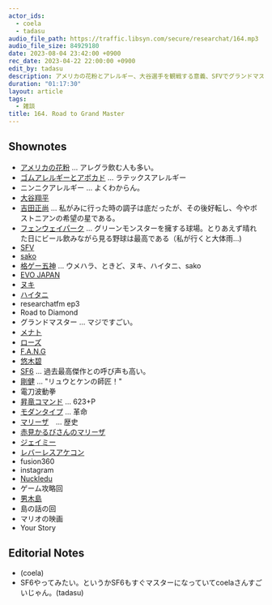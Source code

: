 ```yaml
---
actor_ids:
  - coela
  - tadasu
audio_file_path: https://traffic.libsyn.com/secure/researchat/164.mp3 
audio_file_size: 84929180
date: 2023-08-04 23:42:00 +0900
rec_date: 2023-04-22 22:00:00 +0900
edit_by: tadasu
description: アメリカの花粉とアレルギー、大谷選手を観戦する意義、SFVでグランドマスターに到達、ゲームのオンラインコミュニティー、学習のサイクル・方法について話しました。
duration: "01:17:30"
layout: article
tags:
  - 雑談
title: 164. Road to Grand Master
---
```


## Shownotes
- [アメリカの花粉](https://chuzainikki.com/?p=1849) ... アレグラ飲む人も多い。
- [ゴムアレルギーとアボカド](https://uwb01.bml.co.jp/allergy/topics.html) ... ラテックスアレルギー
- ニンニクアレルギー ... よくわからん。
- [大谷翔平](https://en.wikipedia.org/wiki/Shohei_Ohtani)
- [吉田正尚](https://ja.wikipedia.org/wiki/%E5%90%89%E7%94%B0%E6%AD%A3%E5%B0%9A) ... 私がみに行った時の調子は底だったが、その後好転し、今やボストニアンの希望の星である。
- [フェンウェイパーク](https://ja.wikipedia.org/wiki/%E3%83%95%E3%82%A7%E3%83%B3%E3%82%A6%E3%82%A7%E3%82%A4%E3%83%BB%E3%83%91%E3%83%BC%E3%82%AF) ... グリーンモンスターを擁する球場。とりあえず晴れた日にビール飲みながら見る野球は最高である（私が行くと大体雨...)
- [SFV](https://en.wikipedia.org/wiki/Street_Fighter_V)
- [sako](https://twitter.com/sakonoko)
- [格ゲー五神](https://dic.nicovideo.jp/a/%E6%A0%BC%E3%82%B2%E3%83%BC%E4%BA%94%E7%A5%9E) ... ウメハラ、ときど、ヌキ、ハイタニ、sako
- [EVO JAPAN](https://www.evojapan.gg/?lng=en)
- [ヌキ](https://twitter.com/nuki2)
- [ハイタニ](https://twitter.com/hai090)
- researchatfm ep3
- Road to Diamond
- グランドマスター ... マジですごい。
- [メナト](https://game.capcom.com/cfn/sfv/character/menat)
- [ローズ](https://game.capcom.com/cfn/sfv/character/rose)
- [F.A.N.G](https://game.capcom.com/cfn/sfv/character/fang)
- [悠木碧](https://ja.wikipedia.org/wiki/%E6%82%A0%E6%9C%A8%E7%A2%A7)
- [SF6](https://www.streetfighter.com/6) ... 過去最高傑作との呼び声も高い。
- [剛健](https://game.capcom.com/cfn/sfv/column/100925) ... "リュウとケンの師匠！"
- 電刀波動拳
- [昇竜コマンド](https://gamer2.jp/post/syouryuucommand/) ... 623+P
- [モダンタイプ](https://jp.ign.com/street-fighter-6/60067/news/6) ... 革命
- [マリーザ](https://www.streetfighter.com/6/ja-jp/character/marisa)　... 歴史
- [赤見かるびさんのマリーザ](https://www.youtube.com/watch?v=0XWrzw5S7nQ&ab_channel=%E8%B5%A4%E8%A6%8B%E3%81%8B%E3%82%8B%E3%81%B3%2FKarubiAkami)
- [ジェイミー](https://www.streetfighter.com/6/ja-jp/character/jamie)
- [レバーレスアケコン](https://goziline.com/archives/47667)
- fusion360
- instagram
- [Nuckledu](https://liquipedia.net/fighters/NuckleDu)
- ゲーム攻略回
- [男木島](https://www.my-kagawa.jp/shimatabi/feature/shimatabi/ogijima)
- 島の話の回
- マリオの映画
- Your Story

## Editorial Notes
- (coela)
- SF6やってみたい。というかSF6もすぐマスターになっていてcoelaさんすごいじゃん。(tadasu)
